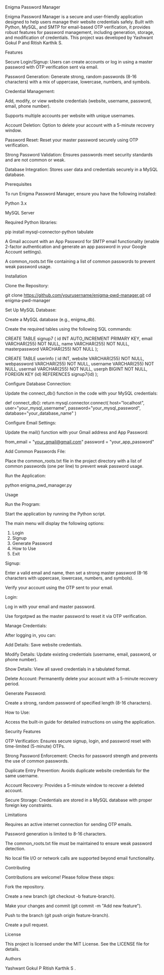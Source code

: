 Enigma Password Manager

Enigma Password Manager is a secure and user-friendly application designed to help users manage their website credentials safely. Built with Python, MySQL, and SMTP for email-based OTP verification, it provides robust features for password management, including generation, storage, and modification of credentials. This project was developed by Yashwant Gokul P and Ritish Karthik S.

Features





Secure Login/Signup: Users can create accounts or log in using a master password with OTP verification sent via email.



Password Generation: Generate strong, random passwords (8-16 characters) with a mix of uppercase, lowercase, numbers, and symbols.



Credential Management:





Add, modify, or view website credentials (website, username, password, email, phone number).



Supports multiple accounts per website with unique usernames.



Account Deletion: Option to delete your account with a 5-minute recovery window.



Password Reset: Reset your master password securely using OTP verification.



Strong Password Validation: Ensures passwords meet security standards and are not common or weak.



Database Integration: Stores user data and credentials securely in a MySQL database.

Prerequisites

To run Enigma Password Manager, ensure you have the following installed:





Python 3.x



MySQL Server



Required Python libraries:

pip install mysql-connector-python tabulate



A Gmail account with an App Password for SMTP email functionality (enable 2-factor authentication and generate an app password in your Google Account settings).



A common_roots.txt file containing a list of common passwords to prevent weak password usage.

Installation





Clone the Repository:

git clone https://github.com/yourusername/enigma-pwd-manager.git
cd enigma-pwd-manager



Set Up MySQL Database:





Create a MySQL database (e.g., enigma_db).



Create the required tables using the following SQL commands:

CREATE TABLE signup7 (
    id INT AUTO_INCREMENT PRIMARY KEY,
    email VARCHAR(255) NOT NULL,
    name VARCHAR(255) NOT NULL,
    masterpassword VARCHAR(255) NOT NULL
);

CREATE TABLE userinfo (
    id INT,
    website VARCHAR(255) NOT NULL,
    webpassword VARCHAR(255) NOT NULL,
    username VARCHAR(255) NOT NULL,
    usermail VARCHAR(255) NOT NULL,
    userph BIGINT NOT NULL,
    FOREIGN KEY (id) REFERENCES signup7(id)
);



Configure Database Connection:





Update the connect_db() function in the code with your MySQL credentials:

def connect_db():
    return mysql.connector.connect(
        host="localhost",
        user="your_mysql_username",
        password="your_mysql_password",
        database="your_database_name"
    )



Configure Email Settings:





Update the mail() function with your Gmail address and App Password:

from_email = "your_gmail@gmail.com"
password = "your_app_password"



Add Common Passwords File:





Place the common_roots.txt file in the project directory with a list of common passwords (one per line) to prevent weak password usage.



Run the Application:

python enigma_pwd_manager.py

Usage





Run the Program:





Start the application by running the Python script.



The main menu will display the following options:

1. Login
2. Signup
3. Generate Password
4. How to Use
5. Exit



Signup:





Enter a valid email and name, then set a strong master password (8-16 characters with uppercase, lowercase, numbers, and symbols).



Verify your account using the OTP sent to your email.



Login:





Log in with your email and master password.



Use forgotpwd as the master password to reset it via OTP verification.



Manage Credentials:





After logging in, you can:





Add Details: Save website credentials.



Modify Details: Update existing credentials (username, email, password, or phone number).



Show Details: View all saved credentials in a tabulated format.



Delete Account: Permanently delete your account with a 5-minute recovery period.



Generate Password:





Create a strong, random password of specified length (8-16 characters).



How to Use:





Access the built-in guide for detailed instructions on using the application.

Security Features





OTP Verification: Ensures secure signup, login, and password reset with time-limited (5-minute) OTPs.



Strong Password Enforcement: Checks for password strength and prevents the use of common passwords.



Duplicate Entry Prevention: Avoids duplicate website credentials for the same username.



Account Recovery: Provides a 5-minute window to recover a deleted account.



Secure Storage: Credentials are stored in a MySQL database with proper foreign key constraints.

Limitations





Requires an active internet connection for sending OTP emails.



Password generation is limited to 8-16 characters.



The common_roots.txt file must be maintained to ensure weak password detection.



No local file I/O or network calls are supported beyond email functionality.

Contributing

Contributions are welcome! Please follow these steps:





Fork the repository.



Create a new branch (git checkout -b feature-branch).



Make your changes and commit (git commit -m "Add new feature").



Push to the branch (git push origin feature-branch).



Create a pull request.

License

This project is licensed under the MIT License. See the LICENSE file for details.

Authors





Yashwant Gokul P
Ritish Karthik S
.
